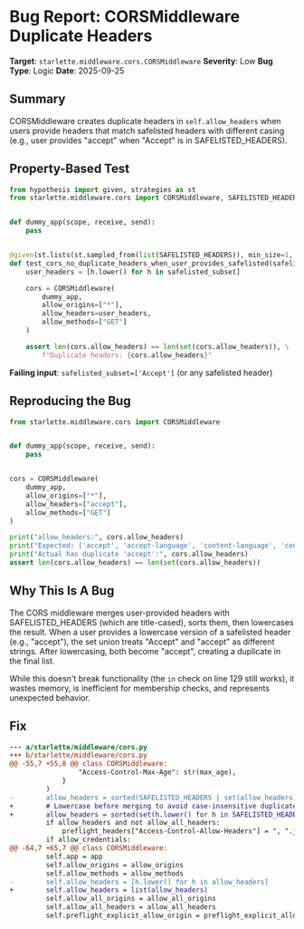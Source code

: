 # Bug Report: CORSMiddleware Duplicate Headers

**Target**: `starlette.middleware.cors.CORSMiddleware`
**Severity**: Low
**Bug Type**: Logic
**Date**: 2025-09-25

## Summary

CORSMiddleware creates duplicate headers in `self.allow_headers` when users provide headers that match safelisted headers with different casing (e.g., user provides "accept" when "Accept" is in SAFELISTED_HEADERS).

## Property-Based Test

```python
from hypothesis import given, strategies as st
from starlette.middleware.cors import CORSMiddleware, SAFELISTED_HEADERS


def dummy_app(scope, receive, send):
    pass


@given(st.lists(st.sampled_from(list(SAFELISTED_HEADERS)), min_size=1, max_size=3))
def test_cors_no_duplicate_headers_when_user_provides_safelisted(safelisted_subset):
    user_headers = [h.lower() for h in safelisted_subset]

    cors = CORSMiddleware(
        dummy_app,
        allow_origins=["*"],
        allow_headers=user_headers,
        allow_methods=["GET"]
    )

    assert len(cors.allow_headers) == len(set(cors.allow_headers)), \
        f"Duplicate headers: {cors.allow_headers}"
```

**Failing input**: `safelisted_subset=['Accept']` (or any safelisted header)

## Reproducing the Bug

```python
from starlette.middleware.cors import CORSMiddleware


def dummy_app(scope, receive, send):
    pass


cors = CORSMiddleware(
    dummy_app,
    allow_origins=["*"],
    allow_headers=["accept"],
    allow_methods=["GET"]
)

print("allow_headers:", cors.allow_headers)
print("Expected: ['accept', 'accept-language', 'content-language', 'content-type']")
print("Actual has duplicate 'accept':", cors.allow_headers)
assert len(cors.allow_headers) == len(set(cors.allow_headers))
```

## Why This Is A Bug

The CORS middleware merges user-provided headers with SAFELISTED_HEADERS (which are title-cased), sorts them, then lowercases the result. When a user provides a lowercase version of a safelisted header (e.g., "accept"), the set union treats "Accept" and "accept" as different strings. After lowercasing, both become "accept", creating a duplicate in the final list.

While this doesn't break functionality (the `in` check on line 129 still works), it wastes memory, is inefficient for membership checks, and represents unexpected behavior.

## Fix

```diff
--- a/starlette/middleware/cors.py
+++ b/starlette/middleware/cors.py
@@ -55,7 +55,8 @@ class CORSMiddleware:
                 "Access-Control-Max-Age": str(max_age),
             }
         )
-        allow_headers = sorted(SAFELISTED_HEADERS | set(allow_headers))
+        # Lowercase before merging to avoid case-insensitive duplicates
+        allow_headers = sorted(set(h.lower() for h in SAFELISTED_HEADERS) | set(h.lower() for h in allow_headers))
         if allow_headers and not allow_all_headers:
             preflight_headers["Access-Control-Allow-Headers"] = ", ".join(allow_headers)
         if allow_credentials:
@@ -64,7 +65,7 @@ class CORSMiddleware:
         self.app = app
         self.allow_origins = allow_origins
         self.allow_methods = allow_methods
-        self.allow_headers = [h.lower() for h in allow_headers]
+        self.allow_headers = list(allow_headers)
         self.allow_all_origins = allow_all_origins
         self.allow_all_headers = allow_all_headers
         self.preflight_explicit_allow_origin = preflight_explicit_allow_origin
```